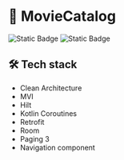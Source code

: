 # 🎥 MovieCatalog

![Static Badge](https://img.shields.io/badge/platform-Android-deep_green)
![Static Badge](https://img.shields.io/badge/kotlin-v1.9.0-purple)

## 🛠 Tech stack
- Clean Architecture
- MVI
- Hilt
- Kotlin Coroutines
- Retrofit
- Room
- Paging 3
- Navigation component
